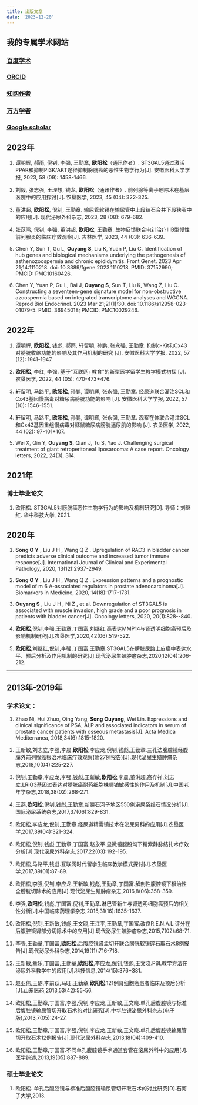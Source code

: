```yaml
---
title: 出版文章
date: '2023-12-20'
---
```

  
## 我的专属学术网站

### [**百度学术**](https://xueshu.baidu.com/scholarID/CN-BP74VAPJ)

### [**ORCID**](https://orcid.org/0000-0001-7962-2811)

### [**知网作者**](https://kns.cnki.net/kcms/detail/knetsearch.aspx?dbcode=CJFD&sfield=au&skey=%e6%ac%a7%e9%98%b3%e6%9d%be&code=28725032&v=1qvpZYV8d2QNLbGN6qJWeXC7Du8mxjK9Y2vKewo1E2s2EkTZ4ruAzveYD6%25mmd2BmMcDq)

### [**万方学者**](http://trend.wanfangdata.com.cn/scholarsBootPage/toIndex.do?scholarName=%E6%AC%A7%E9%98%B3%E6%9D%BE_isScholarID_a0021217438&unitName=%E7%9F%B3%E6%B2%B3%E5%AD%90%E5%A4%A7%E5%AD%A6%E5%8C%BB%E5%AD%A6%E9%99%A2%E7%AC%AC%E4%B8%80%E9%99%84%E5%B1%9E%E5%8C%BB%E9%99%A2)

### [**Google scholar**](https://scholar.google.com/citations?hl=zh-CN&pli=1&user=eTN286IAAAAJ)

## 2023年

1.  谭明辉, 郝雨, 倪钊, 李强, 王勤章, **欧阳松**（通讯作者）. ST3GAL5通过激活PPAR和抑制PI3K/AKT途径抑制膀胱癌的恶性生物学行为\[J\]. 安徽医科大学学报, 2023, 58 (09): 1458-1466.

2.  刘毅, 张志强, 王理想, 钱龙, **欧阳松**（通讯作者）. 前列腺等离子剜除术在基层医院中的应用探讨\[J\]. 农垦医学, 2023, 45 (04): 322-325.

3.  董洪超, **欧阳松**, 倪钊, 王勤章. 输尿管软镜在输尿管中上段结石合并下段狭窄中的应用\[J\]. 现代泌尿外科杂志, 2023, 28 (08): 679-682.

4.  张苡鸣, 倪钊, 李强, 董洪超, **欧阳松**, 王勤章. 生物反馈联合电针治疗ⅢB型慢性前列腺炎的临床疗效观察\[J\]. 吉林医学, 2023, 44 (03): 636-639.

5.  Chen Y, Sun T, Gu L, **Ouyang S**, Liu K, Yuan P, Liu C. Identification of hub genes and biological mechanisms underlying the pathogenesis of asthenozoospermia and chronic epididymitis. Front Genet. 2023 Apr 21;14:1110218. doi: 10.3389/fgene.2023.1110218. PMID: 37152990; PMCID: PMC10160426.

6.  Chen Y, Yuan P, Gu L, Bai J, **Ouyang S**, Sun T, Liu K, Wang Z, Liu C. Constructing a seventeen-gene signature model for non-obstructive azoospermia based on integrated transcriptome analyses and WGCNA. Reprod Biol Endocrinol. 2023 Mar 21;21(1):30. doi: 10.1186/s12958-023-01079-5. PMID: 36945018; PMCID: PMC10029246.

## 2022年

1.  谭明辉, **欧阳松**, 钱彪, 郝雨, 轩留明, 孙鹏, 张永强, 王勤章. 抑制c-Kit和Cx43对膀胱收缩功能的影响及其作用机制的研究 \[J\]. 安徽医科大学学报, 2022, 57 (12): 1941-1947.

2.  **欧阳松**, 李红, 李强. 基于"互联网+教育"的新型医学留学生教学模式初探 \[J\]. 农垦医学, 2022, 44 (05): 470-473+476.

3.  轩留明, 马路平, **欧阳松**, 孙鹏, 谭明辉, 张永强, 王勤章. 经尿道联合灌注SCL和Cx43基因慢病毒对糖尿病膀胱功能的影响 \[J\]. 安徽医科大学学报, 2022, 57 (10): 1546-1551.

4.  轩留明, 马路平, **欧阳松**, 孙鹏, 谭明辉, 张永强, 王勤章. 观察在体联合灌注SCL和Cx43基因重组慢病毒对豚鼠糖尿病膀胱逼尿肌的影响 \[J\]. 农垦医学, 2022, 44 (02): 97-101+107.

5.  Wei X, Qin Y, **Ouyang S**, Qian J, Tu S, Yao J. Challenging surgical treatment of giant retroperitoneal liposarcoma: A case report. Oncology letters, 2022, 24(3), 314.

## 2021年

### 博士毕业论文

1.  欧阳松. ST3GAL5对膀胱癌恶性生物学行为的影响及机制研究\[D\]. 导师：刘继红. 华中科技大学, 2021.

## 2020年

1.  **Song O Y** , Liu J H , Wang Q Z . Upregulation of RAC3 in bladder cancer predicts adverse clinical outcome and increased tumor immune response\[J\]. International Journal of Clinical and Experimental Pathology, 2020, 13(12):2937-2949.

2.  **Song O Y** , Liu J H , Wang Q Z . Expression patterns and a prognostic model of m 6 A-associated regulators in prostate adenocarcinoma\[J\]. Biomarkers in Medicine, 2020, 14(18):1717-1731.

3.  **Ouyang S** , Liu J H , Ni Z , et al. Downregulation of ST3GAL5 is associated with muscle invasion, high grade and a poor prognosis in patients with bladder cancer\[J\]. Oncology letters, 2020, 20(1):828--840.

4.  **欧阳松**,倪钊,李强,王勤章,丁国富,刘继红.高表达MMP14与肾透明细胞癌预后及影响机制研究\[J\].农垦医学,2020,42(06):519-522.

5.  **欧阳松**,刘继红,倪钊,李强,丁国富,王勤章.ST3GAL5在膀胱尿路上皮癌中表达水平、预后分析及作用机制的研究\[J\].现代泌尿生殖肿瘤杂志,2020,12(04):206-212.

------------------------------------------------------------------------

## 2013年-2019年

### 学术论文：

1.  Zhao Ni, Hui Zhuo, Qing Yang, **Song Ouyang**, Wei Lin. Expressions and clinical significance of PSA, ALP and associated indicators in serum of prostate cancer patients with osseous metastasis\[J\]. Acta Medica Mediterranea, 2018,34(6):1815-1820. 

2.  王新敏,刘志立,李强,李晨,**欧阳松**,李应龙,倪钊,钱彪,王勤章.三孔法腹腔镜经腹膜外前列腺癌根治术临床疗效观察(附27例报告)\[J\].现代泌尿生殖肿瘤杂志,2018,10(04):225-227.

3.  倪钊,王勤章,李应龙,李强,钱彪,王新敏,**欧阳松**,李晨,董洪超,高存祥,刘志立.LRIG3基因过表达对膀胱癌耐药细胞株顺铂敏感性的作用及机制\[J\].中国老年学杂志,2018,38(02):268-271.

4.  王燕,**欧阳松**,倪钊,钱彪,王勤章.新疆石河子地区550例泌尿系结石情况分析\[J\].国际泌尿系统杂志,2017,37(06):829-831.

5.  欧阳松,李应龙,倪钊,王勤章.经尿道精囊镜技术在泌尿男科的应用\[J\].农垦医学,2017,39(04):321-324.

6.  欧阳松,倪钊,钱彪,王勤章,丁国富,赵永平.显微镜腹股沟下精索静脉结扎术疗效分析\[J\].现代泌尿外科杂志,2017,22(03):192-195.

7.  欧阳松,马路平,钱彪.互联网时代留学生临床教学模式探讨\[J\].农垦医学,2017,39(01):87-89.

8.  欧阳松,李强,倪钊,李应龙,王新敏,钱彪,王勤章,丁国富.解剖性腹腔镜下根治性全膀胱切除术的应用\[J\].现代泌尿生殖肿瘤杂志,2016,8(06):358-359.

9.  李强,**欧阳松**,钱彪,丁国富,倪钊,王勤章.淋巴管新生与肾透明细胞癌预后的相关性分析\[J\].中国临床药理学杂志,2015,31(16):1635-1637.

10. 欧阳松,倪钊,王新敏,钱彪,王文晓,王江平,王勤章,丁国富.改良R.E.N.A.L.评分在后腹腔镜肾部分切除术中的应用\[J\].现代泌尿生殖肿瘤杂志,2015,7(02):68-71.

11. 李强,王勤章,丁国富,**欧阳松**.后腹腔镜肾盂切开联合膀胱软镜碎石取石术8例报告\[J\].现代泌尿外科杂志,2014,19(11):716-718.

12. 王新敏,章乐,丁国富,王勤章,**欧阳松**,李应龙,倪钊,钱彪,王文晓.PBL教学方法在泌尿外科教学中的应用\[J\].科技信息,2014(15):376+381.

13. 赵亚伟,王砺,李前跃,马旺,王勤章,**欧阳松**.121例肾细胞癌患者临床及预后分析\[J\].山东医药,2013,53(42):55-56.

14. 欧阳松,王勤章,丁国富,李强,倪钊,李应龙,王新敏,王文晓.单孔后腹腔镜与标准后腹腔镜输尿管切开取石术的对比研究\[J\].中华腔镜泌尿外科杂志(电子版),2013,7(05):24-27.

15. 欧阳松,王勤章,丁国富,李强,倪钊,李应龙,王新敏,王文晓.单孔后腹腔镜输尿管切开取石术12例报告\[J\].现代泌尿外科杂志,2013,18(04):409-410.

16. 欧阳松,王勤章,丁国富.不同单孔腹腔镜手术通道套管在泌尿外科中的应用\[J\].医学综述,2013,19(05):887-889.

### 硕士毕业论文

1.  欧阳松. 单孔后腹腔镜与标准后腹腔镜输尿管切开取石术的对比研究\[D\].石河子大学,2013.
